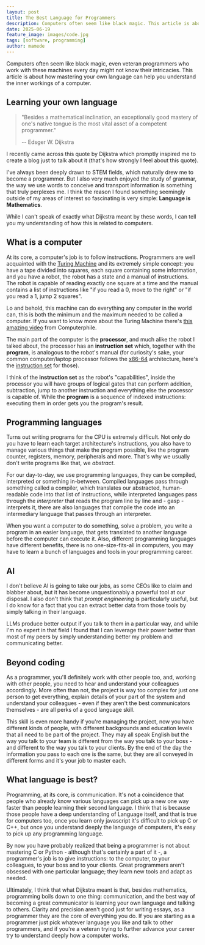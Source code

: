 ```yaml
---
layout: post
title: The Best Language for Programmers
description: Computers often seem like black magic. This article is about how understanding your own language can help you understand the inner workings of a computer
date: 2025-06-19
feature_image: images/code.jpg
tags: [software, programming]
author: mamede
---
```


Computers often seem like black magic, even veteran programmers who work with these machines every day might not know their intricacies. This article is about how mastering your own language can help you understand the inner workings of a computer.

<!--more-->

## Learning your own language

> "Besides a mathematical inclination, an exceptionally good mastery of one's native tongue is the most vital asset of a competent programmer."
>
> -- Edsger W. Dijkstra

I recently came across this quote by Dijkstra which promptly inspired me to create a blog just to talk about it (that's how strongly I feel about this quote).

I've always been deeply drawn to STEM fields, which naturally drew me to become a programmer. But I also very much enjoyed the study of grammar, the way we use words to conceive and transport information is something that truly perplexes me. I think the reason I found something seemingly outside of my areas of interest so fascinating is very simple: **Language is Mathematics**.

While I can't speak of exactly what Dijkstra meant by these words, I can tell you my understanding of how this is related to computers.

## What is a computer

At its core, a computer's job is to follow instructions. Programmers are well acquainted with the [Turing Machine](https://en.wikipedia.org/wiki/Turing_machine) and its extremely simple concept: you have a tape divided into squares, each square containing some information, and you have a robot, the robot has a state and a manual of instructions. The robot is capable of reading exactly one square at a time and the manual contains a list of instructions like "if you read a 0, move to the right" or "if you read a 1, jump 2 squares".

Lo and behold, this machine can do everything any computer in the world can, this is both the minimum and the maximum needed to be called a computer. If you want to know more about the Turing Machine there's [this amazing video](https://www.youtube.com/watch?v=dNRDvLACg5Q) from Computerphile.

The main part of the computer is the **processor**, and much alike the robot I talked about, the processor has an **instruction set** which, together with the **program**, is analogous to the robot's manual (for curiosity's sake, your common computer/laptop processor follows the [x86-64](https://en.wikipedia.org/wiki/X86-64) architecture, here's the [instruction set](https://www.felixcloutier.com/x86/) for those).

I think of the **instruction set** as the robot's "capabilities", inside the processor you will have groups of logical gates that can perform addition, subtraction, jump to another instruction and everything else the processor is capable of. While the **program** is a sequence of indexed instructions: executing them in order gets you the program's result.

## Programming languages

Turns out writing programs for the CPU is extremely difficult. Not only do you have to learn each target architecture's instructions, you also have to manage various things that make the program possible, like the program counter, registers, memory, peripherals and more. That's why we usually don't write programs like that, we *abstract*.

For our day-to-day, we use programming languages, they can be compiled, interpreted or something in-between. Compiled languages pass through something called a compiler, which translates our abstracted, human-readable code into that list of instructions, while interpreted languages pass through the *interpreter* that reads the program line by line and - gasp - interprets it, there are also languages that compile the code into an intermediary language that passes through an interpreter.

When you want a computer to do something, solve a problem, you write a program in an easier language, that gets translated to another language before the computer can execute it. Also, different programming languages have different benefits, there is no one-size-fits-all in computers, you may have to learn a bunch of languages and tools in your programming career.

## AI

I don't believe AI is going to take our jobs, as some CEOs like to claim and blabber about, but it has become unquestionably a powerful tool at our disposal. I also don't think that *prompt engineering* is particularly useful, but I do know for a fact that you can extract better data from those tools by simply talking in their language.

LLMs produce better output if you talk to them in a particular way, and while I'm no expert in that field I found that I can leverage their power better than most of my peers by simply understanding better my problem and communicating better.

## Beyond coding

As a programmer, you'll definitely work with other people too, and, working with other people, you need to hear and understand your colleagues accordingly. More often than not, the project is way too complex for just one person to get everything, explain details of your part of the system and understand your colleagues - even if they aren't the best communicators themselves - are all perks of a good language skill.

This skill is even more handy if you're managing the project, now you have different kinds of people, with different backgrounds and education levels that all need to be part of the project. They may all speak English but the way you talk to your team is different from the way you talk to your boss - and different to the way you talk to your clients. By the end of the day the information you pass to each one is the same, but they are all conveyed in different forms and it's your job to master each.

## What language is best?

Programming, at its core, is communication. It's not a coincidence that people who already know various languages can pick up a new one way faster than people learning their second language. I think that is because those people have a deep understanding of Language itself, and that is true for computers too, once you learn only javascript it's difficult to pick up C or C++, but once you understand deeply the language of computers, it's easy to pick up any programming language.

By now you have probably realized that being a programmer is not about mastering C or Python - although that's certainly a part of it -, a programmer's job is to give instructions: to the computer, to your colleagues, to your boss and to your clients. Great programmers aren't obsessed with one particular language; they learn new tools and adapt as needed.

Ultimately, I think that what Dijkstra meant is that, besides mathematics, programming boils down to one thing: communication, and the best way of becoming a great communicator is learning your own language and talking to others. Clarity and precision aren't good just for writing essays, as a programmer they are the core of everything you do. If you are starting as a programmer just pick whatever language you like and talk to other programmers, and if you're a veteran trying to further advance your career try to understand deeply how a computer works.
